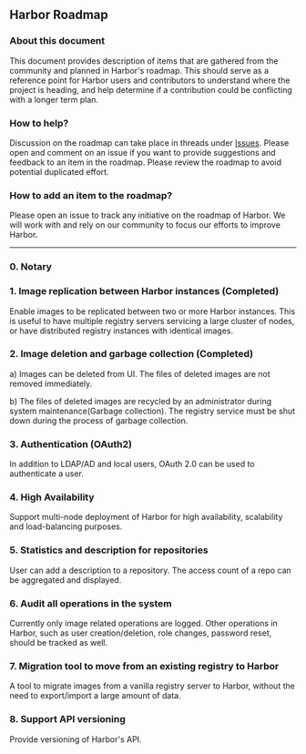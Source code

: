 ## Harbor Roadmap

### About this document

This document provides description of items that are gathered from the community and planned in Harbor's roadmap. This should serve as a reference point for Harbor users and contributors to understand where the project is heading, and help determine if a contribution could be conflicting with a longer term plan.

### How to help?

Discussion on the roadmap can take place in threads under [Issues](https://github.com/vmware/harbor/issues). Please open and comment on an issue if you want to provide suggestions and feedback to an item in the roadmap. Please review the roadmap to avoid potential duplicated effort.

### How to add an item to the roadmap?
Please open an issue to track any initiative on the roadmap of Harbor. We will work with and rely on our community to focus our efforts to improve Harbor.


---

### 0. Notary

### 1. Image replication between Harbor instances (Completed)
Enable images to be replicated between two or more Harbor instances. This is useful to have multiple registry servers servicing a large cluster of nodes, or have distributed registry instances with identical images.

### 2. Image deletion and garbage collection (Completed)
a) Images can be deleted from UI. The files of deleted images are not removed immediately. 

b) The files of deleted images are recycled by an administrator during system maintenance(Garbage collection). The registry service must be shut down during the process of garbage collection.


### 3. Authentication (OAuth2) 
In addition to LDAP/AD and local users, OAuth 2.0 can be used to authenticate a user.

### 4. High Availability 
Support multi-node deployment of Harbor for high availability, scalability and load-balancing purposes.

### 5. Statistics and description for repositories
User can add a description to a repository. The access count of a repo can be aggregated and displayed.


### 6. Audit all operations in the system
Currently only image related operations are logged. Other operations in Harbor, such as user creation/deletion, role changes, password reset, should be tracked as well.


### 7. Migration tool to move from an existing registry to Harbor 
A tool to migrate images from a vanilla registry server to Harbor, without the need to export/import a large amount of data.


### 8. Support API versioning 
Provide versioning of Harbor's API.

